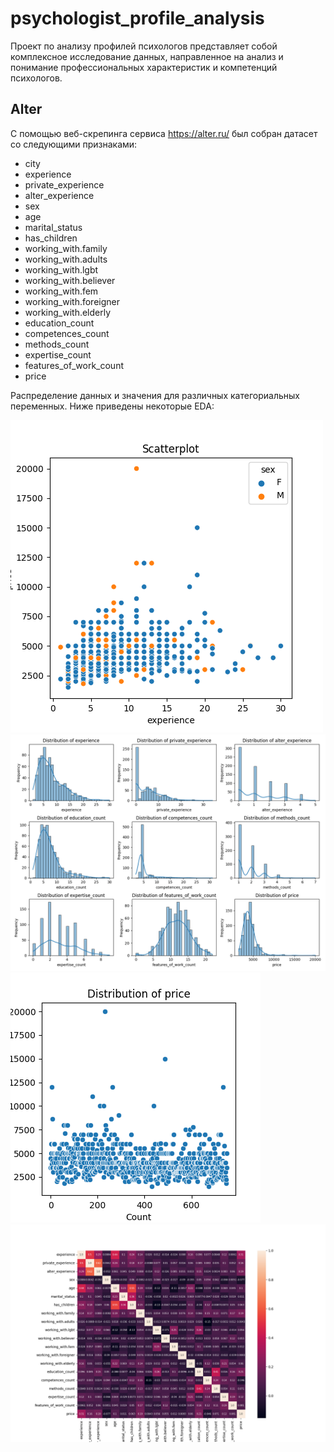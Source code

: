# psychologist_profile_analysis
Проект по анализу профилей психологов представляет собой комплексное исследование данных, направленное на анализ и понимание профессиональных характеристик и компетенций психологов. 

## Alter

C помощью веб-скрепинга сервиса https://alter.ru/ был собран датасет со следующими признаками:

*	city
*	experience
*	private_experience
*	alter_experience
*	sex
*	age
*	marital_status
*	has_children
*	working_with.family
*	working_with.adults
*	working_with.lgbt
*	working_with.believer
*	working_with.fem
*	working_with.foreigner
*	working_with.elderly
*	education_count
*	competences_count
*	methods_count
*	expertise_count
*	features_of_work_count
*	price

Распределение данных и значения для различных категориальных переменных. Ниже приведены некоторые EDA:

![](https://github.com/shchitaev/psychologist_profile_analysis/blob/main/alter/alter_scatterplot_experience_price.png?raw=true)
![](https://github.com/shchitaev/psychologist_profile_analysis/blob/main/alter/alter_distribution_plots.png?raw=true)
![](https://github.com/shchitaev/psychologist_profile_analysis/blob/main/alter/alter_distribution_of_price_scatterplot.png?raw=true)
![](https://github.com/shchitaev/psychologist_profile_analysis/blob/main/alter/alter_correlation_matrix.png?raw=true)


